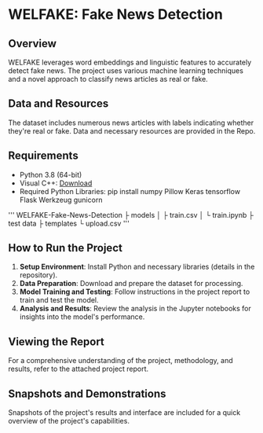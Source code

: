 # WELFAKE: Fake News Detection

## Overview
WELFAKE leverages word embeddings and linguistic features to accurately detect fake news. The project uses various machine learning techniques and a novel approach to classify news articles as real or fake.

## Data and Resources
The dataset includes numerous news articles with labels indicating whether they're real or fake. Data and necessary resources are provided in the Repo.

## Requirements
- Python 3.8 (64-bit)
- Visual C++: [Download](https://support.microsoft.com/en-us/topic/the-latest-supported-visual-c-downloads-2647da03-1eea-4433-9aff-95f26a218cc0)
- Required Python Libraries: pip install numpy Pillow Keras tensorflow Flask Werkzeug gunicorn

'''
WELFAKE-Fake-News-Detection
├ models
│  ├ train.csv
│  └ train.ipynb
├ test data
├ templates
└ upload.csv
'''

## How to Run the Project
1. **Setup Environment**: Install Python and necessary libraries (details in the repository).
2. **Data Preparation**: Download and prepare the dataset for processing.
3. **Model Training and Testing**: Follow instructions in the project report to train and test the model.
4. **Analysis and Results**: Review the analysis in the Jupyter notebooks for insights into the model's performance.

## Viewing the Report
For a comprehensive understanding of the project, methodology, and results, refer to the attached project report.

## Snapshots and Demonstrations
Snapshots of the project's results and interface are included for a quick overview of the project's capabilities.




